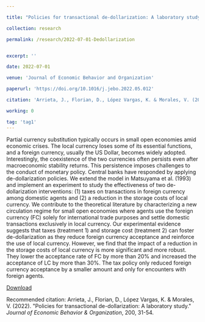 ```yaml
---

title: "Policies for transactional de-dollarization: A laboratory study"

collection: research

permalink: /research/2022-07-01-Dedollarization


excerpt: ''

date: 2022-07-01

venue: 'Journal of Economic Behavior and Organization'

paperurl: 'https://doi.org/10.1016/j.jebo.2022.05.012'

citation: 'Arrieta, J., Florian, D., López Vargas, K. & Morales, V. (2022). &quot;Policies for transactional de-dollarization: A laboratory study.&quot; <i>Journal of Economic Behavior & Organization</i>, 200, 31-54.'

working: 0

tag: 'tag1'
---
```

Partial currency substitution typically occurs in small open economies amid economic crises. The local currency loses some of its essential functions, and a foreign currency, usually the US Dollar, becomes widely adopted. Interestingly, the coexistence of the two currencies often persists even after macroeconomic stability returns. This persistence imposes challenges to the conduct of monetary policy. Central banks have responded by applying de-dollarization policies. We extend the model in Matsuyama et al. (1993) and implement an experiment to study the effectiveness of two de-dollarization interventions: (1) taxes on transactions in foreign currency among domestic agents and (2) a reduction in the storage costs of local currency. We contribute to the theoretical literature by characterizing a new circulation regime for small open economies where agents use the foreign currency (FC) solely for international trade purposes and settle domestic transactions exclusively in local currency. Our experimental evidence suggests that taxes (treatment 1) and storage cost (treatment 2) can foster de-dollarization as they reduce foreign currency acceptance and reinforce the use of local currency. However, we find that the impact of a reduction in the storage costs of local currency is more significant and more robust. They lower the acceptance rate of FC by more than 20% and increased the acceptance of LC by more than 30%. The tax policy only reduced foreign currency acceptance by a smaller amount and only for encounters with foreign agents.

[Download](https://doi.org/10.1016/j.jebo.2022.05.012)

Recommended citation: Arrieta, J., Florian, D., López Vargas, K. & Morales, V. (2022). &quot;Policies for transactional de-dollarization: A laboratory study.&quot; <i>Journal of Economic Behavior & Organization</i>, 200, 31-54.
